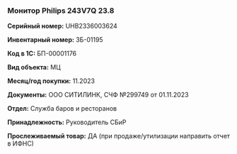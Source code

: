 ### Монитор Philips 243V7Q 23.8 </br>

**Серийный номер:** UHB2336003624 </br>

**Инвентарный номер:** ЗБ-01195 </br>

**Код в 1С:** БП-00001176 </br>

**Вид объекта:** МЦ

**Месяц/год покупки:** 11.2023 </br>

**Документы:** ООО СИТИЛИНК, СЧФ №299749 от 01.11.2023 </br>

**Отдел:** Служба баров и ресторанов </br>

**Принадлежность:** Руководитель СБиР </br>

**Прослеживаемый товар:** ДА (при продаже/утилизации направить отчет в ИФНС)
